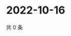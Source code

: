 # 2022-10-16

共 0 条

<!-- BEGIN WEIBO -->
<!-- 最后更新时间 Sun Oct 16 2022 11:35:05 GMT+0800 (China Standard Time) -->

<!-- END WEIBO -->
